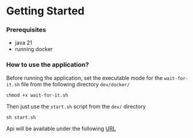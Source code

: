 # Getting Started

### Prerequisites

- java 21
- running docker

### How to use the application?
Before running the application, set the executable mode for the `wait-for-it.sh` file  from the following directory
`dev/docker/`<br/>
```shell
chmod +x wait-for-it.sh
```

Then just use the `start.sh` script  from the `dev/` directory<br/>
```shell
sh start.sh
```

Api will be available under the following [URL](http://localhost:8080/swagger-ui/index.html#/)

